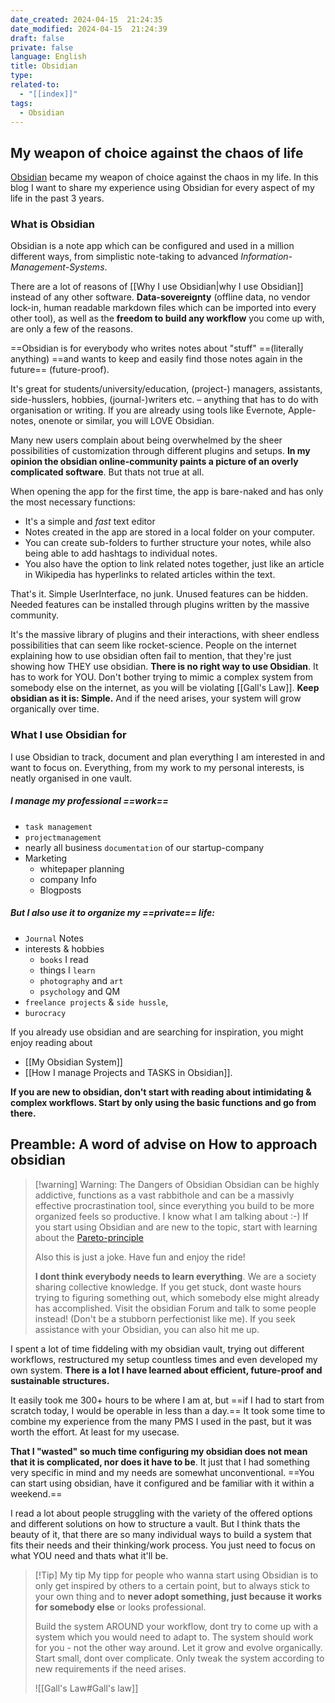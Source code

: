 ```yaml
---
date_created: 2024-04-15  21:24:35
date_modified: 2024-04-15  21:24:39
draft: false
private: false
language: English
title: Obsidian
type: 
related-to:
  - "[[index]]"
tags:
  - Obsidian
---
```


## My weapon of choice against the chaos of life


[Obsidian](https://obsidian.md/) became my weapon of choice against the chaos in my life.
In this blog I want to share my experience using Obsidian for every aspect of my life in the past 3 years.

### What is Obsidian

Obsidian is a note app which can be configured and used in a million different ways, from simplistic note-taking to advanced *Information-Management-Systems*. 

There are a lot of reasons of [[Why I use Obsidian|why I use Obsidian]] instead of any other software. 
**Data-sovereignty** (offline data, no vendor lock-in, human readable markdown files which can be imported into every other tool), as well as the **freedom to build any workflow** you come up with, are only a few of the reasons.


==Obsidian is for everybody who writes notes about "stuff" ==(literally anything) ==and wants to keep and easily find those notes again in the future== (future-proof).


It's great for students/university/education, (project-) managers, assistants, side-husslers, hobbies, (journal-)writers etc. – anything that has to do with organisation or writing. If you are already using tools like Evernote, Apple-notes, onenote or similar, you will LOVE Obsidian.

Many new users complain about being overwhelmed by the sheer possibilities of customization through different plugins and setups. **In my opinion the obsidian online-community paints a picture of an overly complicated software**. But thats not true at all.

When opening the app for the first time, the app is bare-naked and has only the most necessary functions: 

- It's a simple and *fast* text editor
- Notes created in the app are stored in a local folder on your computer. 
- You can create sub-folders to further structure your notes, while also being able to add hashtags to individual notes. 
- You also have the option to link related notes together, just like an article in Wikipedia has hyperlinks to related articles within the text.

That's it. 
Simple UserInterface, no junk. Unused features can be hidden. Needed features can be installed through plugins written by the massive community.


It's the massive library of plugins and their interactions, with sheer endless possibilities that can seem like rocket-science. People on the internet explaining how to use obsidian often fail to mention, that they're just showing how THEY use obsidian. **There is no right way to use Obsidian**. It has to work for YOU. 
Don't bother trying to mimic a complex system from somebody else on the internet, as you will be violating [[Gall's Law]]. **Keep obsidian as it is: Simple.** And if the need arises, your system will grow organically over time.

### What I use Obsidian for
I use Obsidian to track, document and plan everything I am interested in and want to focus on. Everything, from my work to my personal interests, is neatly organised in one vault.

##### I manage my professional ==work==  

- `task management` 
- `projectmanagement` 
- nearly all business `documentation` of our startup-company
- Marketing
	- whitepaper planning
	- company Info
	- Blogposts


##### But I also use it to organize my ==private== life: 
- `Journal` Notes
- interests & hobbies 
	- `books` I read
	- things I `learn` 
	- `photography` and `art` 
	- `psychology` and QM
- `freelance projects` & `side hussle`,
- `burocracy`


If you already use obsidian and are searching for inspiration, you might enjoy reading about
- [[My Obsidian System]] 
- [[How I manage Projects and TASKS in Obsidian]].

**If you are new to obsidian, don't start with reading about intimidating & complex workflows. Start by only using the basic functions and go from there.**


## Preamble: A word of advise on How to approach obsidian

> [!warning] Warning: The Dangers of Obsidian
> Obsidian can be highly addictive, functions as a vast rabbithole and can be a massivly effective procrastination tool, since everything you build to be more organized feels so productive. I know what I am talking about :-)
> If you start using Obsidian and are new to the topic, start with learning about the [Pareto-principle](https://en.wikipedia.org/wiki/Pareto_principle)
> 
> Also this is just a joke. Have fun and enjoy the ride!  
> 
> **I dont think everybody needs to learn everything**.
> We are a society sharing collective knowledge. If you get stuck, dont waste hours trying to figuring something out, which somebody else might already has accomplished. Visit the obsidian Forum and talk to some people instead! (Don't be a stubborn perfectionist like me).
> If you seek assistance with your Obsidian, you can also hit me up.




I spent a lot of time fiddeling with my obsidian vault, trying out different workflows, restructured my setup countless times and even developed my own system.
**There is a lot I have learned about efficient, future-proof and sustainable structures.**


It easily took me 300+ hours to be where I am at, but ==if I had to start from scratch today, I would be operable in less than a day.==
It took some time to combine my experience from the many PMS I used in the past, but it was worth the effort. At least for my usecase.

**That I "wasted" so much time configuring my obsidian does not mean that it is complicated, nor does it have to be**. It just that I had something very specific in mind and my needs are somewhat unconventional.
==You can start using obsidian, have it configured and be familiar with it within a weekend.==



I read a lot about people struggling with the variety of the offered options and different solutions on how to structure a vault. But I think thats the beauty of it, that there are so many individual ways to build a system that fits their needs and their thinking/work process. You just need to focus on what YOU need and thats what it'll be.

> [!Tip] My tip
> My tipp for people who wanna start using Obsidian is to only get inspired by others to a certain point, but to always stick to your own thing and to **never adopt something, just because it works for somebody else** or looks professional. 
> 
> Build the system AROUND your workflow, dont try to come up with a system which you would need to adapt to. The system should work for you - not the other way around. Let it grow and evolve organically. 
> Start small, dont over complicate. 
> Only tweak the system according to new requirements if the need arises.
> 
> 
> ![[Gall's Law#Gall's law]]
> 



